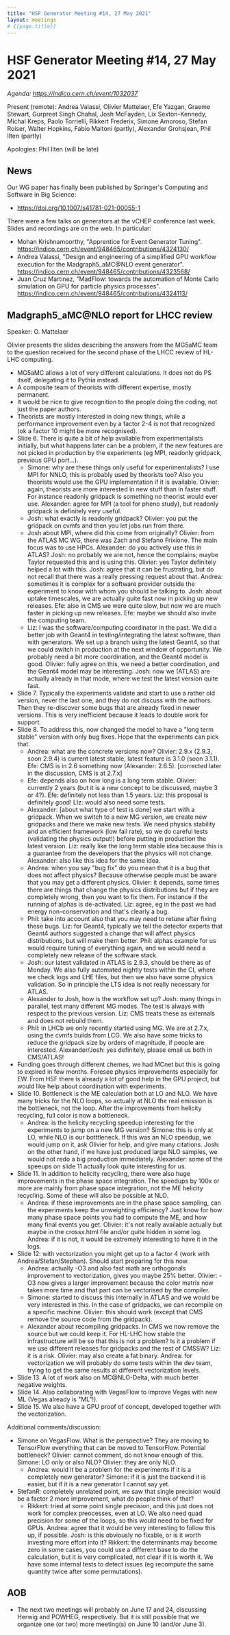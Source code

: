 ```yaml
---
title: "HSF Generator Meeting #14, 27 May 2021"
layout: meetings
# {{page.title}}
---
```

# HSF Generator Meeting #14, 27 May 2021

*Agenda: <https://indico.cern.ch/event/1032037>*

Present (remote): Andrea Valassi, Olivier Mattelaer, Efe Yazgan, Graeme Stewart, Gurpreet Singh Chahal, Josh McFayden, Lix Sexton-Kennedy, Michal Kreps, Paolo Torrielli, Rikkert Frederix, Simone Amoroso, Stefan Roiser, Walter Hopkins, Fabio Maltoni (partly), Alexander Grohsjean, Phil Ilten (partly)

Apologies: Phil Ilten (will be late)

## News

Our WG paper has finally been published by Springer's Computing and Software in Big Science: 
- <https://doi.org/10.1007/s41781-021-00055-1>

There were a few talks on generators at the vCHEP conference last week. Slides and recordings are on the web. In particular:
- Mohan Krishnamoorthy, "Apprentice for Event Generator Tuning". <https://indico.cern.ch/event/948465/contributions/4324130/>
- Andrea Valassi, "Design and engineering of a simpliﬁed GPU workﬂow execution for the Madgraph5_aMC@NLO event generator". <https://indico.cern.ch/event/948465/contributions/4323568/>
- Juan Cruz Martinez, "MadFlow: towards the automation of Monte Carlo simulation on GPU for particle physics processes". <https://indico.cern.ch/event/948465/contributions/4324113/>

## Madgraph5_aMC@NLO report for LHCC review 
Speaker: O. Mattelaer

Olivier presents the slides describing the answers from the MG5aMC team to the question received for the second phase of the LHCC review of HL-LHC computing.
- MG5aMC allows a lot of very different calculations. It does not do PS itself, delegating it to Pythia instead.
- A composite team of theorists with different expertise, mostly permanent.
- It would be nice to give recognition to the people doing the coding, not just the paper authors.
- Theorists are mostly interested in doing new things, while a performance improvement even by a factor 2-4 is not that recognized (ok a factor 10 might be more recognised).
- Slide 6. There is quite a bit of help available from experimentalists initially, but what happens later can be a problem, if the new features are not picked in production by the experiments (eg MPI, readonly gridpack, previous GPU port...).
    - Simone: why are these things only useful for experimentalists? I use MPI for NNLO, this is probably used by theorists too? Also you theorists would use the GPU implementation if it is available. Olivier: again, theorists are more interested in new stuff than in faster stuff. For instance readonly gridpack is something no theorist would ever use. Alexander: agree for MPI (a tool for pheno study), but readonly gridpack is definitely very useful.
    - Josh: what exactly is readonly gridpack? Olivier: you put the gridpack on cvmfs and then you let jobs run from there.
    - Josh about MPI, where did this come from originally? Olivier: from the ATLAS MC WG, there was Zach and Stefano Frixione. The main focus was to use HPCs. Alexander: do you actively use this in ATLAS? Josh: no probably we are not, hence the complains; maybe Taylor requested this and is using this. Olivier: yes Taylor definitely helped a lot with this. Josh: agree that it can be frustrating, but do not recall that there was a really pressing request about that. Andrea: sometimes it is complex for a software provider outside the experiment to know with whom you should be talking to. Josh: about uptake timescales, we are actually quite fast now in picking up new releases. Efe: also in CMS we were quite slow, but now we are much faster in picking up new releases. Efe: maybe we should also invite the computing team.
    - Liz: I was the software/computing coordinator in the past. We did a better job with Geant4 in testing/integrating the latest software, than with generators. We set up a branch using the latest Geant4, so that we could switch in production at the next window of opportunity. We probably need a bit more coordination, and the Geant4 model is good. Olivier: fully agree on this, we need a better coordination, and the Geant4 model may be interesting. Josh: now we (ATLAS) are actually already in that mode, where we test the latest version quite fast.
- Slide 7. Typically the experiments validate and start to use a rather old version, never the last one, and they do not discuss with the authors. Then they re-discover some bugs that are already fixed in newer versions. This is very inefficient because it leads to double work for support.
- Slide 8. To address this, now changed the model to have a "long term stable" version with only bug fixes. Hope that the experiments can pick that.
    - Andrea: what are the concrete versions now? Olivier: 2.9.x (2.9.3, soon 2.9.4) is current latest stable, latest feature is 3.1.0 (soon 3.1.1). Efe: CMS is in 2.6 something now (Alexander: 2.6.5). [corrected later in the discussion, CMS is at 2.7.x]
    - Efe: depends also on how long is a long term stable. Olivier: currently 2 years (but it is a new concept to be discussed, maybe 3 or 4?). Efe: definitely not less than 1.5 years. Liz: this proposal is definitely good! LIz: would also need some tests.
    - Alexander: [about what type of test is done] we start with a gridpack. When we switch to a new MG version, we create new gridpacks and there we make new tests. We need physics stability and an efficient framework (low fail rate),  so we do careful tests (validating the physics output!) before putting in production the latest version. Liz: really like the long term stable idea because this is a guarantee from the developers that the physics will not change. Alexander: also like this idea for the same idea.
    - Andrea: when you say "bug fix" do you mean that it is a bug that does not affect physics? Because otherwise people must be aware that you may get a different physics. Olivier: it depends, some times there are things that change the physics distributions but if they are completely wrong, then you want to fix them. For instance if the running of alphas is de-activated. Liz: agree, eg in the past we had energy non-conservation and that's clearly a bug. 
    - Phil: take into account also that you may need to retune after fixing these bugs. Liz: for Geant4, typically we tell the detector experts that Geant4 authors suggested a change that will affect physics distributions, but will make them better. Phil: alphas example for us would require tuning of everything again, and we would need a completely new release of the software stack.
    - Josh: our latest validated in ATLAS is 2.9.3, should be there as of Monday. We also fully automated nightly tests within the CI, where we check logs and LHE files, but then we also have some physics validation. So in principle the LTS idea is not really necessary for ATLAS.
    - Alexander to Josh, how is the workflow set up? Josh: many things in parallel, test many different MG modes. The test is always with respect to the previous version. Liz: CMS treats these as externals and does not rebuild them.
    - Phil: in LHCb we only recently started using MG. We are at 2.7.x, using the cvmfs builds from LCG. We also have some tricks to reduce the gridpack size by orders of magnitude, if people are interested. Alexander/Josh: yes definitely, please email us both in CMS/ATLAS!
- Funding goes through different chemes, we had MCnet but this is going to  expired in few months. Foresee physics improvements especially for EW. From HSF there is already a lot of good help in the GPU project, but would like help about coordination with experiments.
- Slide 10. Bottleneck is the ME calculation both at LO and NLO. We have many tricks for the NLO loops, so actually at NLO the real emission is the bottleneck, not the loop. After the improvements from helicity recycling, full color is now a bottleneck.
    - Andrea: is the helicity recycling speedup interesting for the experiments to jump on a new MG version? Simone: this is only at LO, while NLO is our botttleneck. If this was an NLO speedup, we would jump on it, ask Olivier for help, and give many citations. Josh: on the other hand, if we have just produced large NLO samples, we would not redo a big production immediately. Alexander: some of the speeups on slide 11 actually look quite interesting for us.
- Slide 11. In addition to helicity recycling, there were also huge improvements in the phase space integration. The speedups by 100x or more are mainly from phase space integration, not the ME helicity recycling. Some of these will also be possible at NLO.
    - Andrea: if these improvements are in the phase space sampling, can the experiments keep the unweighting efficiency? Just know for how many phase space points you had to compute the ME, and how many final events you get. Olivier: it's not really available actually but maybe in the crossx.html file and/or quite hidden in some log. Andrea: if it is not, it would be extremely interesting to have it in the logs.
- Slide 12: with vectorization you might get up to a factor 4 (work with Andrea/Stefan/Stephan). Should start preparing for this now.
    - Andrea: actually -O3 and also fast math are orthogonals improvement to vectorization, gives you maybe 25% better. Olivier: -O3 now gives a larger improvement because the color matrix now takes more time and that part can be vectorised by the compiler.
    - Simone: started to discuss this internally in ATLAS and we would be very interested in this. In the case of gridpacks, we can recompile on a specific machine. Olivier: this should work (except that CMS remove the source code from the gridpack).
    - Alexander about recompiling gridpacks. In CMS we now remove the source but we could keep it. For HL-LHC how stable the infrastructure will be so that this is not a problem? Is it a problem if we use different releases for gridpacks and the rest of CMSSW? Liz: it is a risk. Olivier: may also create a fat binary. Andrea: for vectorization we will probably do some tests within the dev team, trying to get the same results at different vectorization levels.
- Slide 13. A lot of work also on MC@NLO-Delta, with much better negative weights.
- Slide 14. Also collaborating with VegasFlow to improve Vegas with new ML (Vegas already is "ML"!).
- Slide 15. We also have a GPU proof of concept, developed together with the vectorization.

Additional comments/discussion:
- Simone on VegasFlow. What is the perspective? They are moving to TensorFlow everything that can be moved to TensorFlow. Potential bottleneck? Olivier: cannot comment, do not know enough of this. Simone: LO only or also NLO? Olivier: they are only NLO.
    - Andrea: would it be a problem for the experiments if it is a completely new generator? Simone: if it is just the backend it is easier, but if it is a new generator I cannot say yet.
- StefanR: completely unrelated point, we saw that single precision would be a factor 2 more improvement, what do people think of that?
    - Rikkert: tried at some point single precision, and this just does not work for complex preocesses, even at LO. We also need quad precision for some of the loops, so this would need to be fixed for GPUs. Andrea: agree that it would be very interesting to follow this up, if possible. Josh: is this obviously no fixable, or is it worth investing more effort into it? Rikkert: the determinants may become zero in some cases, you could use a different base to do the calculation, but it is very complicated, not clear if it is worth it. We have some internal tests to detect issues (eg recompute the same quantity twice after some permutations). 

## AOB

- The next two meetings will probably on June 17 and 24, discussing Herwig and POWHEG, respectively. But it is still possible that we organize one (or two) more meeting(s) on June 10 (and/or June 3).
